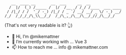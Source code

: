 ```
   __  ____ __       __  ___     __  __              
  /  |/  (_) /_____ /  |/  /__ _/ /_/ /____  ___ ____
 / /|_/ / /  '_/ -_) /|_/ / _ `/ __/ __/ _ \/ -_) __/
/_/  /_/_/_/\_\\__/_/  /_/\_,_/\__/\__/_//_/\__/_/
```
(That's not very readable is it? 👆)                     

- 👋 Hi, I’m @mikemattner
- 🌱 I’m currently working with ... Vue 3
- 📫 How to reach me ... info @ mikemattner.com

<!---
mikemattner/mikemattner is a ✨ special ✨ repository because its `README.md` (this file) appears on your GitHub profile.
You can click the Preview link to take a look at your changes.
--->
